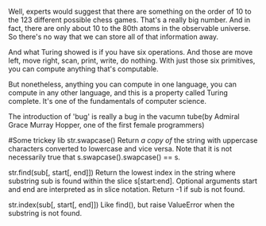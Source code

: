 Well, experts would suggest that there
are something on the order of 10 to the 123 different
possible chess games.
That's a really big number.
And in fact, there are only about 10
to the 80th atoms in the observable universe.
So there's no way that we can store all of that information
away.

And what Turing showed is if you have six operations.
And those are move left, move right, scan, print, write, do nothing.
With just those six primitives, you
can compute anything that's computable.

But nonetheless, anything you can compute in one language,
you can compute in any other language,
and this is a property called Turing complete.
It's one of the fundamentals of computer science.

The introduction of 'bug' is really a bug in the vacumn tube(by Admiral Grace Murray Hopper, one of the first female programmers)

#Some trickey lib
str.swapcase()
Return *a copy of* the string with uppercase characters converted to lowercase and vice versa. Note that it is not necessarily true that s.swapcase().swapcase() == s.

str.find(sub[, start[, end]])
Return the lowest index in the string where substring sub is found within the slice s[start:end]. Optional arguments start and end are interpreted as in slice notation. Return -1 if sub is not found.

str.index(sub[, start[, end]])
Like find(), but raise ValueError when the substring is not found.

